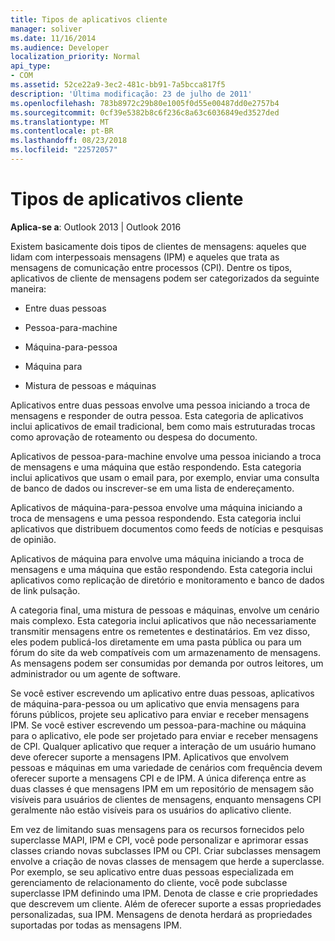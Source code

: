 ```yaml
---
title: Tipos de aplicativos cliente
manager: soliver
ms.date: 11/16/2014
ms.audience: Developer
localization_priority: Normal
api_type:
- COM
ms.assetid: 52ce22a9-3ec2-481c-bb91-7a5bcca817f5
description: 'Última modificação: 23 de julho de 2011'
ms.openlocfilehash: 783b8972c29b80e1005f0d55e00487dd0e2757b4
ms.sourcegitcommit: 0cf39e5382b8c6f236c8a63c6036849ed3527ded
ms.translationtype: MT
ms.contentlocale: pt-BR
ms.lasthandoff: 08/23/2018
ms.locfileid: "22572057"
---
```

# <a name="types-of-client-applications"></a>Tipos de aplicativos cliente

  
  
**Aplica-se a**: Outlook 2013 | Outlook 2016 
  
Existem basicamente dois tipos de clientes de mensagens: aqueles que lidam com interpessoais mensagens (IPM) e aqueles que trata as mensagens de comunicação entre processos (CPI). Dentre os tipos, aplicativos de cliente de mensagens podem ser categorizados da seguinte maneira:
  
- Entre duas pessoas
    
- Pessoa-para-machine
    
- Máquina-para-pessoa
    
- Máquina para
    
- Mistura de pessoas e máquinas
    
Aplicativos entre duas pessoas envolve uma pessoa iniciando a troca de mensagens e responder de outra pessoa. Esta categoria de aplicativos inclui aplicativos de email tradicional, bem como mais estruturadas trocas como aprovação de roteamento ou despesa do documento.
  
Aplicativos de pessoa-para-machine envolve uma pessoa iniciando a troca de mensagens e uma máquina que estão respondendo. Esta categoria inclui aplicativos que usam o email para, por exemplo, enviar uma consulta de banco de dados ou inscrever-se em uma lista de endereçamento.
  
Aplicativos de máquina-para-pessoa envolve uma máquina iniciando a troca de mensagens e uma pessoa respondendo. Esta categoria inclui aplicativos que distribuem documentos como feeds de notícias e pesquisas de opinião.
  
Aplicativos de máquina para envolve uma máquina iniciando a troca de mensagens e uma máquina que estão respondendo. Esta categoria inclui aplicativos como replicação de diretório e monitoramento e banco de dados de link pulsação.
  
A categoria final, uma mistura de pessoas e máquinas, envolve um cenário mais complexo. Esta categoria inclui aplicativos que não necessariamente transmitir mensagens entre os remetentes e destinatários. Em vez disso, eles podem publicá-los diretamente em uma pasta pública ou para um fórum do site da web compatíveis com um armazenamento de mensagens. As mensagens podem ser consumidas por demanda por outros leitores, um administrador ou um agente de software.
  
Se você estiver escrevendo um aplicativo entre duas pessoas, aplicativos de máquina-para-pessoa ou um aplicativo que envia mensagens para fóruns públicos, projete seu aplicativo para enviar e receber mensagens IPM. Se você estiver escrevendo um pessoa-para-machine ou máquina para o aplicativo, ele pode ser projetado para enviar e receber mensagens de CPI. Qualquer aplicativo que requer a interação de um usuário humano deve oferecer suporte a mensagens IPM. Aplicativos que envolvem pessoas e máquinas em uma variedade de cenários com frequência devem oferecer suporte a mensagens CPI e de IPM. A única diferença entre as duas classes é que mensagens IPM em um repositório de mensagem são visíveis para usuários de clientes de mensagens, enquanto mensagens CPI geralmente não estão visíveis para os usuários do aplicativo cliente. 
  
Em vez de limitando suas mensagens para os recursos fornecidos pelo superclasse MAPI, IPM e CPI, você pode personalizar e aprimorar essas classes criando novas subclasses IPM ou CPI. Criar subclasses mensagem envolve a criação de novas classes de mensagem que herde a superclasse. Por exemplo, se seu aplicativo entre duas pessoas especializada em gerenciamento de relacionamento do cliente, você pode subclasse superclasse IPM definindo uma IPM. Denota de classe e crie propriedades que descrevem um cliente. Além de oferecer suporte a essas propriedades personalizadas, sua IPM. Mensagens de denota herdará as propriedades suportadas por todas as mensagens IPM.
  

